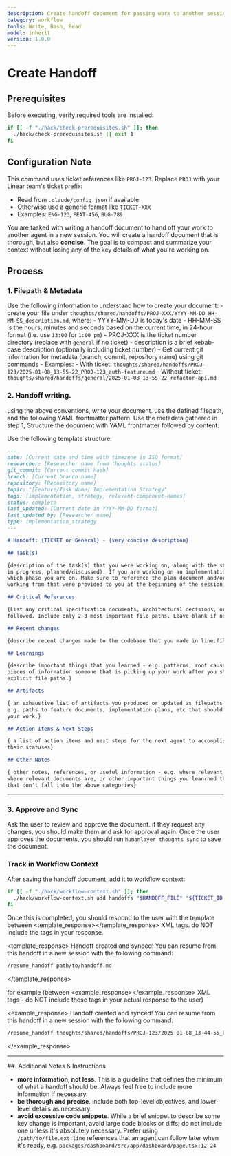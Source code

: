 ```yaml
---
description: Create handoff document for passing work to another session
category: workflow
tools: Write, Bash, Read
model: inherit
version: 1.0.0
---
```


# Create Handoff

## Prerequisites

Before executing, verify required tools are installed:

```bash
if [[ -f "./hack/check-prerequisites.sh" ]]; then
  ./hack/check-prerequisites.sh || exit 1
fi
```

## Configuration Note

This command uses ticket references like `PROJ-123`. Replace `PROJ` with your Linear team's ticket
prefix:

- Read from `.claude/config.json` if available
- Otherwise use a generic format like `TICKET-XXX`
- Examples: `ENG-123`, `FEAT-456`, `BUG-789`

You are tasked with writing a handoff document to hand off your work to another agent in a new
session. You will create a handoff document that is thorough, but also **concise**. The goal is to
compact and summarize your context without losing any of the key details of what you're working on.

## Process

### 1. Filepath & Metadata

Use the following information to understand how to create your document: - create your file under
`thoughts/shared/handoffs/PROJ-XXX/YYYY-MM-DD_HH-MM-SS_description.md`, where: - YYYY-MM-DD is
today's date - HH-MM-SS is the hours, minutes and seconds based on the current time, in 24-hour
format (i.e. use `13:00` for `1:00 pm`) - PROJ-XXX is the ticket number directory (replace with
`general` if no ticket) - description is a brief kebab-case description (optionally including ticket
number) - Get current git information for metadata (branch, commit, repository name) using git
commands - Examples: - With ticket:
`thoughts/shared/handoffs/PROJ-123/2025-01-08_13-55-22_PROJ-123_auth-feature.md` - Without ticket:
`thoughts/shared/handoffs/general/2025-01-08_13-55-22_refactor-api.md`

### 2. Handoff writing.

using the above conventions, write your document. use the defined filepath, and the following YAML
frontmatter pattern. Use the metadata gathered in step 1, Structure the document with YAML
frontmatter followed by content:

Use the following template structure:

```markdown
---
date: [Current date and time with timezone in ISO format]
researcher: [Researcher name from thoughts status]
git_commit: [Current commit hash]
branch: [Current branch name]
repository: [Repository name]
topic: "[Feature/Task Name] Implementation Strategy"
tags: [implementation, strategy, relevant-component-names]
status: complete
last_updated: [Current date in YYYY-MM-DD format]
last_updated_by: [Researcher name]
type: implementation_strategy
---

# Handoff: {TICKET or General} - {very concise description}

## Task(s)

{description of the task(s) that you were working on, along with the status of each (completed, work
in progress, planned/discussed). If you are working on an implementation plan, make sure to call out
which phase you are on. Make sure to reference the plan document and/or research document(s) you are
working from that were provided to you at the beginning of the session, if applicable.}

## Critical References

{List any critical specification documents, architectural decisions, or design docs that must be
followed. Include only 2-3 most important file paths. Leave blank if none.}

## Recent changes

{describe recent changes made to the codebase that you made in line:file syntax}

## Learnings

{describe important things that you learned - e.g. patterns, root causes of bugs, or other important
pieces of information someone that is picking up your work after you should know. consider listing
explicit file paths.}

## Artifacts

{ an exhaustive list of artifacts you produced or updated as filepaths and/or file:line references -
e.g. paths to feature documents, implementation plans, etc that should be read in order to resume
your work.}

## Action Items & Next Steps

{ a list of action items and next steps for the next agent to accomplish based on your tasks and
their statuses}

## Other Notes

{ other notes, references, or useful information - e.g. where relevant sections of the codebase are,
where relevant documents are, or other important things you leanrned that you want to pass on but
that don't fall into the above categories}
```

---

### 3. Approve and Sync

Ask the user to review and approve the document. if they request any changes, you should make them
and ask for approval again. Once the user approves the documents, you should run
`humanlayer thoughts sync` to save the document.

### Track in Workflow Context

After saving the handoff document, add it to workflow context:

```bash
if [[ -f "./hack/workflow-context.sh" ]]; then
  ./hack/workflow-context.sh add handoffs "$HANDOFF_FILE" "${TICKET_ID:-null}"
fi
```

Once this is completed, you should respond to the user with the template between
<template_response></template_response> XML tags. do NOT include the tags in your response.

<template_response> Handoff created and synced! You can resume from this handoff in a new session
with the following command:

```bash
/resume_handoff path/to/handoff.md
```

</template_response>

for example (between <example_response></example_response> XML tags - do NOT include these tags in
your actual response to the user)

<example_response> Handoff created and synced! You can resume from this handoff in a new session
with the following command:

```bash
/resume_handoff thoughts/shared/handoffs/PROJ-123/2025-01-08_13-44-55_PROJ-123_create-context-compaction.md
```

</example_response>

---

##. Additional Notes & Instructions

- **more information, not less**. This is a guideline that defines the minimum of what a handoff
  should be. Always feel free to include more information if necessary.
- **be thorough and precise**. include both top-level objectives, and lower-level details as
  necessary.
- **avoid excessive code snippets**. While a brief snippet to describe some key change is important,
  avoid large code blocks or diffs; do not include one unless it's absolutely necessary. Prefer
  using `/path/to/file.ext:line` references that an agent can follow later when it's ready, e.g.
  `packages/dashboard/src/app/dashboard/page.tsx:12-24`
